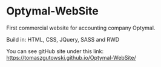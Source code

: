 # Optymal-WebSite

First commercial website for accounting company Optymal.

Build in: HTML, CSS, JQuery, SASS and RWD

You can see gitHub site under this link: https://tomaszgutowski.github.io/Optymal-WebSite/
